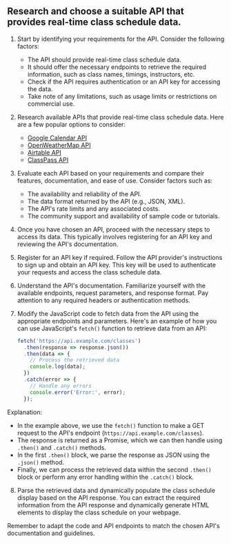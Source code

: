 


## Research and choose a suitable API that provides real-time class schedule data.

1. Start by identifying your requirements for the API. Consider the following factors:
   - The API should provide real-time class schedule data.
   - It should offer the necessary endpoints to retrieve the required information, such as class names, timings, instructors, etc.
   - Check if the API requires authentication or an API key for accessing the data.
   - Take note of any limitations, such as usage limits or restrictions on commercial use.

2. Research available APIs that provide real-time class schedule data. Here are a few popular options to consider:
   - [Google Calendar API](https://developers.google.com/calendar)
   - [OpenWeatherMap API](https://openweathermap.org/api)
   - [Airtable API](https://airtable.com/api)
   - [ClassPass API](https://classpass.com/partners/api)

3. Evaluate each API based on your requirements and compare their features, documentation, and ease of use. Consider factors such as:
   - The availability and reliability of the API.
   - The data format returned by the API (e.g., JSON, XML).
   - The API's rate limits and any associated costs.
   - The community support and availability of sample code or tutorials.

4. Once you have chosen an API, proceed with the necessary steps to access its data. This typically involves registering for an API key and reviewing the API's documentation.

5. Register for an API key if required. Follow the API provider's instructions to sign up and obtain an API key. This key will be used to authenticate your requests and access the class schedule data.

6. Understand the API's documentation. Familiarize yourself with the available endpoints, request parameters, and response format. Pay attention to any required headers or authentication methods.

7. Modify the JavaScript code to fetch data from the API using the appropriate endpoints and parameters. Here's an example of how you can use JavaScript's `fetch()` function to retrieve data from an API:

   ```javascript
   fetch('https://api.example.com/classes')
     .then(response => response.json())
     .then(data => {
       // Process the retrieved data
       console.log(data);
     })
     .catch(error => {
       // Handle any errors
       console.error('Error:', error);
     });
   ```

Explanation:
- In the example above, we use the `fetch()` function to make a GET request to the API's endpoint (`https://api.example.com/classes`).
- The response is returned as a Promise, which we can then handle using `.then()` and `.catch()` methods.
- In the first `.then()` block, we parse the response as JSON using the `.json()` method.
- Finally, we can process the retrieved data within the second `.then()` block or perform any error handling within the `.catch()` block.

8. Parse the retrieved data and dynamically populate the class schedule display based on the API response. You can extract the required information from the API response and dynamically generate HTML elements to display the class schedule on your webpage.

Remember to adapt the code and API endpoints to match the chosen API's documentation and guidelines.

